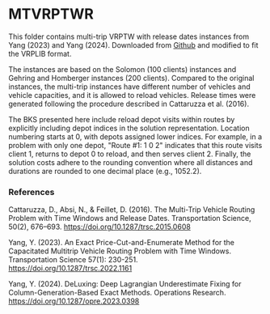 # MTVRPTWR

This folder contains multi-trip VRPTW with release dates instances from Yang (2023) and Yang (2024).
Downloaded from [Github](https://github.com/Yu1423/CMTVRPTWX) and modified to fit the VRPLIB format.

The instances are based on the Solomon (100 clients) instances and Gehring and Homberger instances (200 clients).
Compared to the original instances, the multi-trip instances have different number of vehicles and vehicle capacities, and it is allowed to reload vehicles.
Release times were generated following the procedure described in Cattaruzza et al. (2016).

The BKS presented here include reload depot visits within routes by explicitly including depot indices in the solution representation. 
Location numbering starts at 0, with depots assigned lower indices. 
For example, in a problem with only one depot, "Route #1: 1 0 2" indicates that this route visits client 1, returns to depot 0 to reload, and then serves client 2.
Finally, the solution costs adhere to the rounding convention where all distances and durations are rounded to one decimal place (e.g., 1052.2). 

### References

Cattaruzza, D., Absi, N., & Feillet, D. (2016). The Multi-Trip Vehicle Routing
Problem with Time Windows and Release Dates. Transportation Science, 50(2), 
676–693. https://doi.org/10.1287/trsc.2015.0608

Yang, Y. (2023). An Exact Price-Cut-and-Enumerate Method for the
Capacitated Multitrip Vehicle Routing Problem with Time Windows.
Transportation Science 57(1): 230-251. https://doi.org/10.1287/trsc.2022.1161

Yang, Y. (2024). DeLuxing: Deep Lagrangian Underestimate Fixing for 
Column-Generation-Based Exact Methods. Operations Research. 
https://doi.org/10.1287/opre.2023.0398
